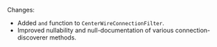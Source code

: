 Changes:

* Added `and` function to `CenterWireConnectionFilter`.
* Improved nullability and null-documentation of various connection-discoverer methods.
